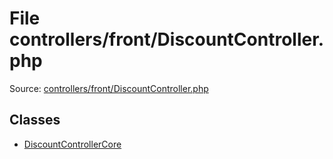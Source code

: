 File controllers/front/DiscountController.php
=========

Source: [controllers/front/DiscountController.php](https://github.com/PrestaShop/PrestaShop/blob/1.5.0.5/controllers/front/DiscountController.php)


Classes
-------

* [DiscountControllerCore](class.DiscountControllerCore.md)

